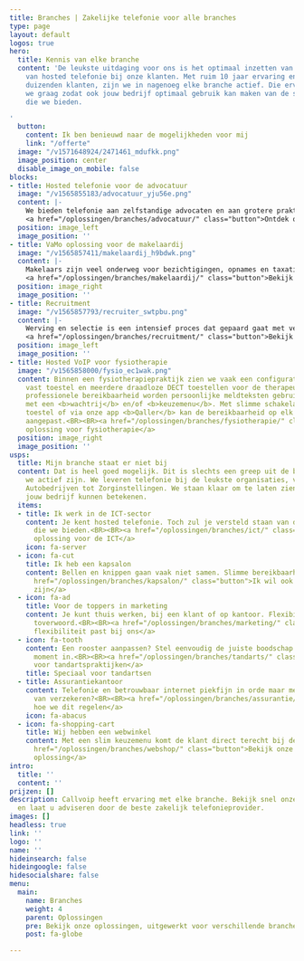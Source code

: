 ```yaml
---
title: Branches | Zakelijke telefonie voor alle branches
type: page
layout: default
logos: true
hero:
  title: Kennis van elke branche
  content: 'De leukste uitdaging voor ons is het optimaal inzetten van onze kennis
    van hosted telefonie bij onze klanten. Met ruim 10 jaar ervaring en inmiddels
    duizenden klanten, zijn we in nagenoeg elke branche actief. Die ervaring delen
    we graag zodat ook jouw bedrijf optimaal gebruik kan maken van de slimme communicatiemogelijkheden
    die we bieden.

'
  button:
    content: Ik ben benieuwd naar de mogelijkheden voor mij
    link: "/offerte"
  image: "/v1571648924/2471461_mdufkk.png"
  image_position: center
  disable_image_on_mobile: false
blocks:
- title: Hosted telefonie voor de advocatuur
  image: "/v1565855183/advocatuur_yju56e.png"
  content: |-
    We bieden telefonie aan zelfstandige advocaten en aan grotere praktijken met vaak meer dan 20 medewerkers. In elke situatie vormt een professionele bereikbaarheid vaak de basis. Daarnaast staan zaken als <b>veiligheid</b> en de mogelijkheid om <b>elektronisch faxen</b> te kunnen versturen/ontvangen hoog op de lijst met vereiste functionaliteiten. Onze hosted telefonieoplossing sluit hier naadloos op aan.<BR><BR>
    <a href="/oplossingen/branches/advocatuur/" class="button">Ontdek onze oplossing voor advocaten</a>
  position: image_left
  image_position: ''
- title: VaMo oplossing voor de makelaardij
  image: "/v1565857411/makelaardij_h9bdwk.png"
  content: |-
    Makelaars zijn veel onderweg voor bezichtigingen, opnames en taxaties. Dan is het een prettig idee als de spin in het web op kantoor snel kan schakelen met de makelaar. Hiervoor bieden we een slimme <b>vast mobiel integratie</b>. De smartphone wordt hiermee een volwaardig IP toestel waarmee kan worden doorverbonden en het vaste nummer kan worden meegezonden. Voor het kantoor bieden we <b>efficiënte koppelingen</b> met de software.<BR><BR>
    <a href="/oplossingen/branches/makelaardij/" class="button">Bekijk onze oplossing voor makelaars</a>
  position: image_right
  image_position: ''
- title: Recruitment
  image: "/v1565857793/recruiter_swtpbu.png"
  content: |-
    Werving en selectie is een intensief proces dat gepaard gaat met veel telefonisch contact. Om kosten te besparen bieden we <b>belbundels</b> zodat de maandelijkse kosten voor belverkeer naar vast en mobiel binnen Nederland zijn afgekocht. Binnen recruitment is onze gratis <b>click to dial app</b> ook erg populair. Stel je eens voor: met 1 druk op de knop bellen, een centraal telefoonboek via de browser en de naam van de beller direct in beeld.<BR><BR>
    <a href="/oplossingen/branches/recruitment/" class="button">Bekijk hier onze recruitment oplossing</a>
  position: image_left
  image_position: ''
- title: Hosted VoIP voor fysiotherapie
  image: "/v1565858000/fysio_ec1wak.png"
  content: Binnen een fysiotherapiepraktijk zien we vaak een configuratie met een
    vast toestel en meerdere draadloze DECT toestellen voor de therapeuten. Voor een
    professionele bereikbaarheid worden persoonlijke meldteksten gebruikt in combinatie
    met een <b>wachtrij</b> en/of <b>keuzemenu</b>. Met slimme schakelaars op het
    toestel of via onze app <b>Qaller</b> kan de bereikbaarheid op elk moment worden
    aangepast.<BR><BR><a href="/oplossingen/branches/fysiotherapie/" class="button">Onze
    oplossing voor fysiotherapie</a>
  position: image_right
  image_position: ''
usps:
  title: Mijn branche staat er niet bij
  content: Dat is heel goed mogelijk. Dit is slechts een greep uit de branches waarin
    we actief zijn. We leveren telefonie bij de leukste organisaties, variërend van
    Autobedrijven tot Zorginstellingen. We staan klaar om te laten zien wat we voor
    jouw bedrijf kunnen betekenen.
  items:
  - title: Ik werk in de ICT-sector
    content: Je kent hosted telefonie. Toch zul je versteld staan van de mogelijkheden
      die we bieden.<BR><BR><a href="/oplossingen/branches/ict/" class="button">Onze
      oplossing voor de ICT</a>
    icon: fa-server
  - icon: fa-cut
    title: Ik heb een kapsalon
    content: Bellen en knippen gaan vaak niet samen. Slimme bereikbaarheid is de oplossing.<BR><BR><a
      href="/oplossingen/branches/kapsalon/" class="button">Ik wil ook slim bereikbaar
      zijn</a>
  - icon: fa-ad
    title: Voor de toppers in marketing
    content: Je kunt thuis werken, bij een klant of op kantoor. Flexibiliteit is het
      toverwoord.<BR><BR><a href="/oplossingen/branches/marketing/" class="button">Ja,
      flexibiliteit past bij ons</a>
  - icon: fa-tooth
    content: Een rooster aanpassen? Stel eenvoudig de juiste boodschap op het juiste
      moment in.<BR><BR><a href="/oplossingen/branches/tandarts/" class="button">Oplossing
      voor tandartspraktijken</a>
    title: Speciaal voor tandartsen
  - title: Assurantiekantoor
    content: Telefonie en betrouwbaar internet piekfijn in orde maar meer verstand
      van verzekeren?<BR><BR><a href="/oplossingen/branches/assurantie/" class="button">Ontdek
      hoe we dit regelen</a>
    icon: fa-abacus
  - icon: fa-shopping-cart
    title: Wij hebben een webwinkel
    content: Met een slim keuzemenu komt de klant direct terecht bij de juiste persoon.<BR><BR><a
      href="/oplossingen/branches/webshop/" class="button">Bekijk onze E-commerce
      oplossing</a>
intro:
  title: ''
  content: ''
prijzen: []
description: Callvoip heeft ervaring met elke branche. Bekijk snel onze brancheoplossingen
  en laat u adviseren door de beste zakelijk telefonieprovider.
images: []
headless: true
link: ''
logo: ''
name: ''
hideinsearch: false
hideingoogle: false
hidesocialshare: false
menu:
  main:
    name: Branches
    weight: 4
    parent: Oplossingen
    pre: Bekijk onze oplossingen, uitgewerkt voor verschillende branche
    post: fa-globe

---
```

